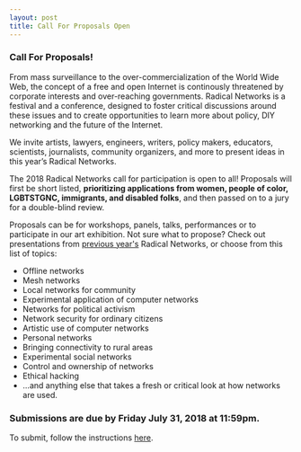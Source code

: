 ```yaml
---
layout: post
title: Call For Proposals Open
---
```

<h3>Call For Proposals!</h3>

<p>From mass surveillance to the over-commercialization of the World Wide Web, the concept of a free and open Internet is continously threatened by corporate interests and over-reaching governments. Radical Networks is a festival and a conference, designed to foster critical discussions around these issues and to create opportunities to learn more about policy, DIY networking and the future of the Internet.</p>

<p>We invite artists, lawyers, engineers, writers, policy makers, educators, scientists, journalists, community organizers, and more to present ideas in this year’s Radical Networks.</p>

<p>The 2018 Radical Networks call for participation is open to all! Proposals will first be short listed, <strong>prioritizing applications from women, people of color, LGBTSTGNC, immigrants, and disabled folks</strong>, and then passed on to a jury for a double-blind review.</p>

<p>Proposals can be for workshops, panels, talks, performances or to participate in our art exhibition. Not sure what to propose? Check out presentations from <a href="https://radicalnetworks.org/archives/" target="_blank">previous year's</a> Radical Networks, or choose from this list of topics:</p>

<ul>
	<li>Offline networks</li>
	<li>Mesh networks</li>
	<li>Local networks for community</li>
	<li>Experimental application of computer networks</li>
	<li>Networks for political activism</li>
	<li>Network security for ordinary citizens</li>
	<li>Artistic use of computer networks</li>
	<li>Personal networks</li>
	<li>Bringing connectivity to rural areas</li>
	<li>Experimental social networks</li>
	<li>Control and ownership of networks</li>
	<li>Ethical hacking</li>
	<li>...and anything else that takes a fresh or critical look at how networks are used.</li>
</ul>

<h3>Submissions are due by Friday July 31, 2018 at 11:59pm.</h3>
<p>To submit, follow the instructions <a href="participate/">here</a>.</p>